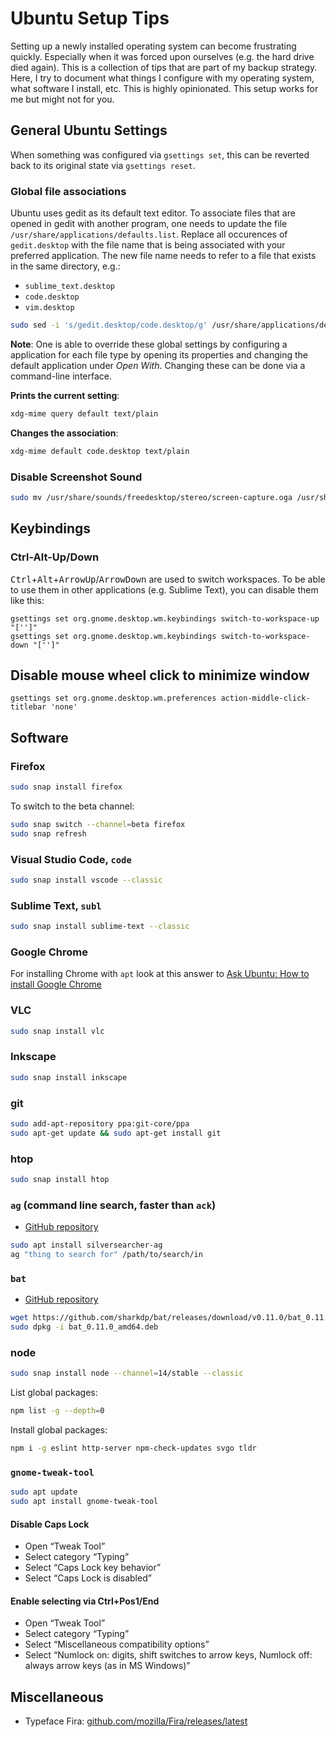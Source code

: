 # Ubuntu Setup Tips

Setting up a newly installed operating system can become frustrating quickly. Especially when it was
forced upon ourselves (e.g. the hard drive died again). This is a collection of tips that are part
of my backup strategy. Here, I try to document what things I configure with my operating system,
what software I install, etc. This is highly opinionated. This setup works for me but might not for
you.

## General Ubuntu Settings

When something was configured via `gsettings set`, this can be reverted back to its original state
via `gsettings reset`.

### Global file associations

Ubuntu uses gedit as its default text editor. To associate files that are opened in gedit with
another program, one needs to update the file `/usr/share/applications/defaults.list`. Replace all
occurences of `gedit.desktop` with the file name that is being associated with your preferred
application. The new file name needs to refer to a file that exists in the same directory, e.g.:

- `sublime_text.desktop`
- `code.desktop`
- `vim.desktop`

```sh
sudo sed -i 's/gedit.desktop/code.desktop/g' /usr/share/applications/defaults.list
```

**Note**: One is able to override these global settings by configuring a application for each file
type by opening its properties and changing the default application under _Open With_. Changing
these can be done via a command-line interface.

**Prints the current setting**:

```sh
xdg-mime query default text/plain
```

**Changes the association**:

```sh
xdg-mime default code.desktop text/plain
```

### Disable Screenshot Sound

```sh
sudo mv /usr/share/sounds/freedesktop/stereo/screen-capture.oga /usr/share/sounds/freedesktop/stereo/screen-capture-disabled.oga
```

## Keybindings

### Ctrl-Alt-Up/Down

<kbd>Ctrl</kbd>+<kbd>Alt</kbd>+<kbd>ArrowUp</kbd>/<kbd>ArrowDown</kbd> are used to switch
workspaces. To be able to use them in other applications (e.g. Sublime Text), you can disable them
like this:

```
gsettings set org.gnome.desktop.wm.keybindings switch-to-workspace-up "['']"
gsettings set org.gnome.desktop.wm.keybindings switch-to-workspace-down "['']"
```

## Disable mouse wheel click to minimize window

```
gsettings set org.gnome.desktop.wm.preferences action-middle-click-titlebar 'none'
```

## Software

### Firefox

```sh
sudo snap install firefox
```

To switch to the beta channel:

```sh
sudo snap switch --channel=beta firefox
sudo snap refresh
```

### Visual Studio Code, `code`

```sh
sudo snap install vscode --classic
```

### Sublime Text, `subl`

```sh
sudo snap install sublime-text --classic
```

### Google Chrome

For installing Chrome with `apt` look at this answer to [Ask Ubuntu: How to install Google Chrome](https://askubuntu.com/a/510186)

### VLC

```sh
sudo snap install vlc
```

### Inkscape

```sh
sudo snap install inkscape
```

### git

```sh
sudo add-apt-repository ppa:git-core/ppa
sudo apt-get update && sudo apt-get install git
```

### htop

```sh
sudo snap install htop
```

### `ag` (command line search, faster than `ack`)

- [GitHub repository](https://github.com/ggreer/the_silver_searcher)

```sh
sudo apt install silversearcher-ag
ag "thing to search for" /path/to/search/in
```

### `bat`

- [GitHub repository](https://github.com/sharkdp/bat)

```sh
wget https://github.com/sharkdp/bat/releases/download/v0.11.0/bat_0.11.0_amd64.deb
sudo dpkg -i bat_0.11.0_amd64.deb
```

### node

```sh
sudo snap install node --channel=14/stable --classic
```

List global packages:

```sh
npm list -g --depth=0
```

Install global packages:

```sh
npm i -g eslint http-server npm-check-updates svgo tldr
```

### `gnome-tweak-tool`

```sh
sudo apt update
sudo apt install gnome-tweak-tool
```

#### Disable Caps Lock

- Open “Tweak Tool”
- Select category “Typing”
- Select “Caps Lock key behavior”
- Select “Caps Lock is disabled”

#### Enable selecting via Ctrl+Pos1/End

- Open “Tweak Tool”
- Select category “Typing”
- Select “Miscellaneous compatibility options”
- Select “Numlock on: digits, shift switches to arrow keys, Numlock off: always arrow keys (as in MS
  Windows)”

## Miscellaneous

- Typeface Fira: [github.com/mozilla/Fira/releases/latest](https://github.com/mozilla/Fira/releases/latest)
